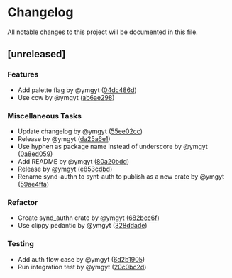# Changelog

All notable changes to this project will be documented in this file.

## [unreleased]

### Features

- Add palette flag by @ymgyt ([04dc486d](04dc486d0ab3043e021e164e70f5fe081e3c464d))
- Use cow by @ymgyt ([ab6ae298](ab6ae298abeda1d7d3c67939bc70f0d2269e8654))

### Miscellaneous Tasks

- Update changelog by @ymgyt ([55ee02cc](55ee02cc2d1e6c31bada610ea0b6e00a7b035753))
- Release by @ymgyt ([da25a6e1](da25a6e1f8e15a34e94e8cc88d5eec68262b76b0))
- Use hyphen as package name instead of underscore by @ymgyt ([0a8ed059](0a8ed05997790f9f05c932c92fa2b2b2d74065a9))
- Add README by @ymgyt ([80a20bdd](80a20bddaaa8a20904a0d4bd92a6643f2c8fce03))
- Release by @ymgyt ([e853cdbd](e853cdbd1d4ce7f3cf22234e80e91088c9f1dcf7))
- Rename synd-authn to synt-auth to publish as a new crate by @ymgyt ([59ae4ffa](59ae4ffa51f5323fa4a3aae5e30e950b15730519))

### Refactor

- Create synd_authn crate by @ymgyt ([682bcc6f](682bcc6ff3c035be566dea99d2487e0173537c8d))
- Use clippy pedantic by @ymgyt ([328ddade](328ddadebbad5381271c5e84cce2d6888252e70c))

### Testing

- Add auth flow case by @ymgyt ([6d2b1905](6d2b1905d9b06bd9ed670f210cd590f89405c37c))
- Run integration test by @ymgyt ([20c0bc2d](20c0bc2d31a938d3103fafedba5a10b4a9bba9ae))

<!-- generated by git-cliff -->
